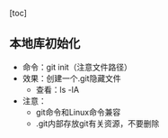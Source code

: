 [toc]

## 本地库初始化

* 命令：git init（注意文件路径）
* 效果：创建一个.git隐藏文件
  * 查看：ls -lA
* 注意：
  * git命令和Linux命令兼容
  * .git内部存放git有关资源，不要删除